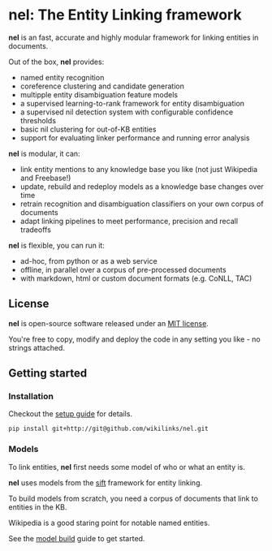 # nel: The Entity Linking framework

__nel__ is an fast, accurate and highly modular framework for linking entities in documents.

Out of the box, __nel__ provides:

- named entity recognition
- coreference clustering and candidate generation
- multipple entity disambiguation feature models
- a supervised learning-to-rank framework for entity disambiguation
- a supervised nil detection system with configurable confidence thresholds
- basic nil clustering for out-of-KB entities
- support for evaluating linker performance and running error analysis

__nel__ is modular, it can:

- link entity mentions to any knowledge base you like (not just Wikipedia and Freebase!)
- update, rebuild and redeploy models as a knowledge base changes over time
- retrain recognition and disambiguation classifiers on your own corpus of documents
- adapt linking pipelines to meet performance, precision and recall tradeoffs

__nel__ is flexible, you can run it:

- ad-hoc, from python or as a web service
- offline, in parallel over a corpus of pre-processed documents
- with markdown, html or custom document formats (e.g. CoNLL, TAC)

## License

__nel__ is open-source software released under an [MIT license](http://opensource.org/licenses/MIT).

You're free to copy, modify and deploy the code in any setting you like - no strings attached.

## Getting started

### Installation

Checkout the [setup guide](installation.md) for details.

```
pip install git+http://git@github.com/wikilinks/nel.git
```

### Models

To link entities, __nel__ first needs some model of who or what an entity is.

__nel__ uses models from the [sift](https://github.com/wikilinks/sift) framework for entity linking.

To build models from scratch, you need a corpus of documents that link to entities in the KB.

Wikipedia is a good staring point for notable named entities.

See the [model build](guides/models.md) guide to get started.
